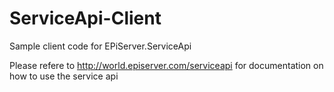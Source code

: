 ServiceApi-Client
=================

Sample client code for EPiServer.ServiceApi

Please refere to http://world.episerver.com/serviceapi for documentation on how to use the service api

